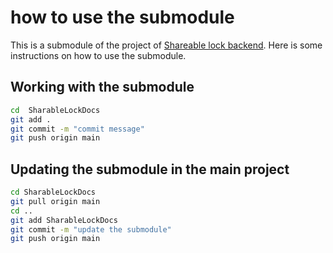 # how to use the submodule

This is a submodule of the project of [Shareable lock backend](https://github.com/DevRuibin/SharableLockBackend).
Here is some instructions on how to use the submodule.

## Working with the submodule

```bash
cd  SharableLockDocs
git add .
git commit -m "commit message"
git push origin main
```


## Updating the submodule in the main project

```bash
cd SharableLockDocs
git pull origin main
cd ..
git add SharableLockDocs
git commit -m "update the submodule"
git push origin main
```
